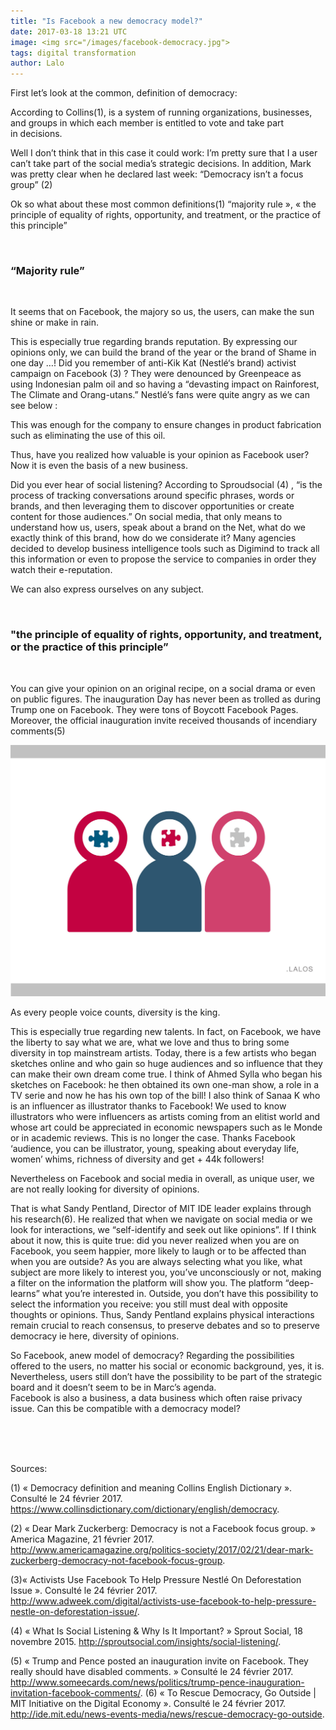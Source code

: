 ```yaml
---
title: "Is Facebook a new democracy model?"
date: 2017-03-18 13:21 UTC
image: <img src="/images/facebook-democracy.jpg">
tags: digital transformation
author: Lalo
---
```


First let’s look at the common, definition of democracy:

According to Collins(1), is a system of running organizations, businesses, and groups in which each member is entitled to vote and take part in decisions.

Well I don’t think that in this case it could work: I’m pretty sure that I a user can’t take part of the social media’s strategic decisions.
In addition, Mark was pretty clear when he declared last week: “Democracy isn’t a focus group” (2)

Ok so what about these most common definitions(1)
“majority rule », « the principle of equality of rights, opportunity, and treatment, or the practice of this principle”


<br>
<h3>“Majority rule”</h3>
<br>


It seems that on Facebook, the majory so us, the users, can make the sun shine or make in rain.

This is especially true regarding brands reputation. 
By expressing our opinions only, we can build the brand of the year or the brand of Shame in one day …!
Did you remember of anti-Kik Kat (Nestlé‘s brand) activist campaign on Facebook (3) ?
They were denounced by Greenpeace as using Indonesian palm oil and so having a “devasting impact on Rainforest, The Climate and Orang-utans.” Nestlé’s fans were quite angry as we can see below : 

This was enough for the company to ensure changes in product fabrication such as eliminating the use of this oil.

Thus, have you realized how valuable is your opinion as Facebook user? Now it is even the basis of a new business.

Did you ever hear of social listening? 
According to Sproudsocial (4) , “is the process of tracking conversations around specific phrases, words or brands, and then leveraging them to discover opportunities or create content for those audiences.”
On social media, that only means to understand how us, users, speak about a brand on the Net, what do we exactly think of this brand, how do we considerate it?
Many agencies decided to develop business intelligence tools such as Digimind to track all this information or even to propose the service to companies in order they watch their e-reputation.


We can also express ourselves on any subject.

<br>
<h3>"the principle of equality of rights, opportunity, and treatment, or the practice of this principle”</h3> 
<br>

You can give your opinion on an original recipe, on a social drama or even on public figures. The inauguration Day has never been as trolled as during Trump one on Facebook. They were tons of Boycott Facebook Pages. Moreover, the official inauguration invite received thousands of incendiary comments(5)

<img src="/images/facebook2.jpg" alt="diversity,facebook" class="imagein">

As every people voice counts, diversity is the king.

This is especially true regarding new talents. 
In fact, on Facebook, we have the liberty to say what we are, what we love and thus to bring some diversity in top mainstream artists. Today, there is a few artists who began sketches online and who gain so huge audiences and so influence that they can make their own dream come true. I think of Ahmed Sylla who began his sketches on Facebook: he then obtained its own one-man show, a role in a TV serie and now he has his own top of the bill!
I also think of Sanaa K who is an influencer as illustrator thanks to Facebook! 
We used to know illustrators who were influencers as artists coming from an elitist world and whose art could be appreciated in economic newspapers such as le Monde or in academic reviews. This is no longer the case. Thanks Facebook ‘audience, you can be illustrator, young, speaking about everyday life, women’ whims, richness of diversity and get + 44k followers!

Nevertheless on Facebook and social media in overall, as unique user, we are not really looking for diversity of opinions.


That is what Sandy Pentland, Director of MIT IDE leader explains through his research(6). He realized that when we navigate on social media or we look for interactions, we “self-identify and seek out like opinions”.
If I think about it now, this is quite true: did you never realized when you are on Facebook, you seem happier, more likely to laugh or to be affected than when you are outside? As you are always selecting what you like, what subject are more likely to interest you, you’ve unconsciously or not, making a filter on the information the platform will show you. The platform “deep-learns” what you’re interested in.
Outside, you don’t have this possibility to select the information you receive: you still must deal with opposite thoughts or opinions. Thus, Sandy Pentland explains physical interactions remain crucial to reach consensus, to preserve debates and so to preserve democracy ie here, diversity of opinions.


So Facebook, anew model of democracy? Regarding the possibilities offered to the users, no matter his social or economic background, yes, it is. Nevertheless, users still don’t have the possibility to be part of the strategic board and it doesn’t seem to be in Marc’s agenda.  
Facebook is also a business, a data business which often raise privacy issue. Can this be compatible with a democracy model? 





<br><br><br>

Sources:


(1)	« Democracy definition and meaning Collins English Dictionary ». Consulté le 24 février 2017. https://www.collinsdictionary.com/dictionary/english/democracy.

(2)	« Dear Mark Zuckerberg: Democracy is not a Facebook focus group. » America Magazine, 21 février 2017. http://www.americamagazine.org/politics-society/2017/02/21/dear-mark-zuckerberg-democracy-not-facebook-focus-group.

 (3)« Activists Use Facebook To Help Pressure Nestlé On Deforestation Issue ». Consulté le 24 février 2017. http://www.adweek.com/digital/activists-use-facebook-to-help-pressure-nestle-on-deforestation-issue/.

(4) « What Is Social Listening & Why Is It Important? » Sprout Social, 18 novembre 2015. http://sproutsocial.com/insights/social-listening/.

(5) « Trump and Pence posted an inauguration invite on Facebook. They really should have disabled comments. » Consulté le 24 février 2017. http://www.someecards.com/news/politics/trump-pence-inauguration-invitation-facebook-comments/.
(6) « To Rescue Democracy, Go Outside | MIT Initiative on the Digital Economy ». Consulté le 24 février 2017. http://ide.mit.edu/news-events-media/news/rescue-democracy-go-outside.




